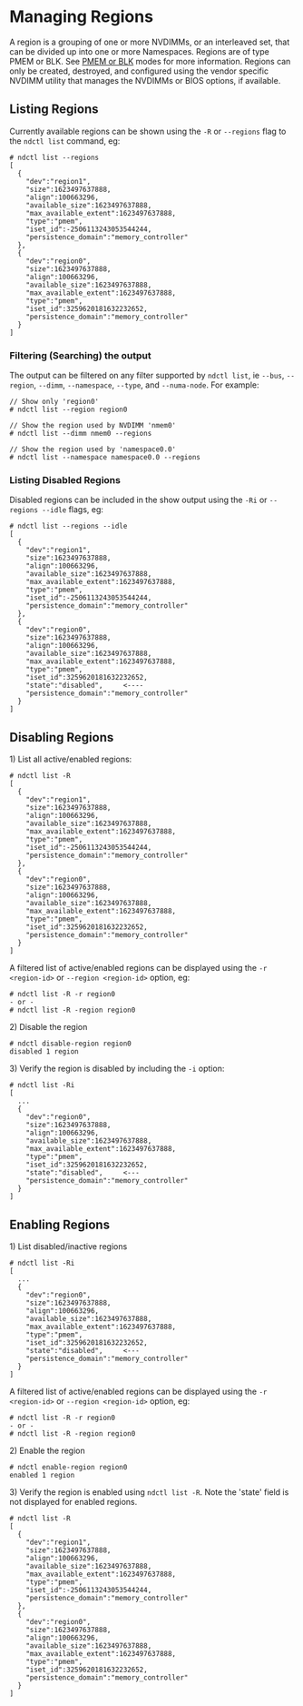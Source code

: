 # Managing Regions

A region is a grouping of one or more NVDIMMs, or an interleaved set, that can be divided up into one or more Namespaces. Regions are of type PMEM or BLK. See [PMEM or BLK](concepts/libnvdimm-pmem-and-blk-modes.md) modes for more information. Regions can only be created, destroyed, and configured using the vendor specific NVDIMM utility that manages the NVDIMMs or BIOS options, if available.

## Listing Regions

Currently available regions can be shown using the `-R` or `--regions` flag to the `ndctl list` command, eg:

```text
# ndctl list --regions
[
  {
    "dev":"region1",
    "size":1623497637888,
    "align":100663296,
    "available_size":1623497637888,
    "max_available_extent":1623497637888,
    "type":"pmem",
    "iset_id":-2506113243053544244,
    "persistence_domain":"memory_controller"
  },
  {
    "dev":"region0",
    "size":1623497637888,
    "align":100663296,
    "available_size":1623497637888,
    "max_available_extent":1623497637888,
    "type":"pmem",
    "iset_id":3259620181632232652,
    "persistence_domain":"memory_controller"
  }
]
```

### Filtering \(Searching\) the output

The output can be filtered on any filter supported by `ndctl list`, ie `--bus`, `--region`, `--dimm`, `--namespace`, `--type`, and `--numa-node`. For example:

```text
// Show only 'region0'
# ndctl list --region region0

// Show the region used by NVDIMM 'nmem0'
# ndctl list --dimm nmem0 --regions

// Show the region used by 'namespace0.0'
# ndctl list --namespace namespace0.0 --regions
```

### Listing Disabled Regions

Disabled regions can be included in the show output using the `-Ri` or `--regions --idle` flags, eg:

```text
# ndctl list --regions --idle
[
  {
    "dev":"region1",
    "size":1623497637888,
    "align":100663296,
    "available_size":1623497637888,
    "max_available_extent":1623497637888,
    "type":"pmem",
    "iset_id":-2506113243053544244,
    "persistence_domain":"memory_controller"
  },
  {
    "dev":"region0",
    "size":1623497637888,
    "align":100663296,
    "available_size":1623497637888,
    "max_available_extent":1623497637888,
    "type":"pmem",
    "iset_id":3259620181632232652,
    "state":"disabled",     <----
    "persistence_domain":"memory_controller"
  }
]

```

## Disabling Regions

1\) List all active/enabled regions:

```text
# ndctl list -R
[
  {
    "dev":"region1",
    "size":1623497637888,
    "align":100663296,
    "available_size":1623497637888,
    "max_available_extent":1623497637888,
    "type":"pmem",
    "iset_id":-2506113243053544244,
    "persistence_domain":"memory_controller"
  },
  {
    "dev":"region0",
    "size":1623497637888,
    "align":100663296,
    "available_size":1623497637888,
    "max_available_extent":1623497637888,
    "type":"pmem",
    "iset_id":3259620181632232652,
    "persistence_domain":"memory_controller"
  }
]
```

A filtered list of active/enabled regions can be displayed using the `-r <region-id>` or `--region <region-id>` option, eg:

```text
# ndctl list -R -r region0
- or -
# ndctl list -R -region region0
```

2\) Disable the region

```text
# ndctl disable-region region0
disabled 1 region
```

3\) Verify the region is disabled by including the `-i` option:

```text
# ndctl list -Ri
[
  ...
  {
    "dev":"region0",
    "size":1623497637888,
    "align":100663296,
    "available_size":1623497637888,
    "max_available_extent":1623497637888,
    "type":"pmem",
    "iset_id":3259620181632232652,
    "state":"disabled",     <---
    "persistence_domain":"memory_controller"
  }
]
```

## Enabling Regions

1\) List disabled/inactive regions

```text
# ndctl list -Ri
[
  ...
  {
    "dev":"region0",
    "size":1623497637888,
    "align":100663296,
    "available_size":1623497637888,
    "max_available_extent":1623497637888,
    "type":"pmem",
    "iset_id":3259620181632232652,
    "state":"disabled",     <---
    "persistence_domain":"memory_controller"
  }
]
```

A filtered list of active/enabled regions can be displayed using the `-r <region-id>` or `--region <region-id>` option, eg:

```text
# ndctl list -R -r region0
- or -
# ndctl list -R -region region0
```

2\) Enable the region

```text
# ndctl enable-region region0
enabled 1 region
```

3\) Verify the region is enabled using `ndctl list -R`. Note the 'state' field is not displayed for enabled regions.

```text
# ndctl list -R
[
  {
    "dev":"region1",
    "size":1623497637888,
    "align":100663296,
    "available_size":1623497637888,
    "max_available_extent":1623497637888,
    "type":"pmem",
    "iset_id":-2506113243053544244,
    "persistence_domain":"memory_controller"
  },
  {
    "dev":"region0",
    "size":1623497637888,
    "align":100663296,
    "available_size":1623497637888,
    "max_available_extent":1623497637888,
    "type":"pmem",
    "iset_id":3259620181632232652,
    "persistence_domain":"memory_controller"
  }
]
```

